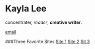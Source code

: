 # Kayla Lee
concentrater, _reader_, **creative writer**.

[email](krjohnstone@hotmail.com)

###Three Favorite Sites
[Site 1](improbableisland.com)
[Site 2](subeta.net)
[Sit 3](terriblefate.com)
